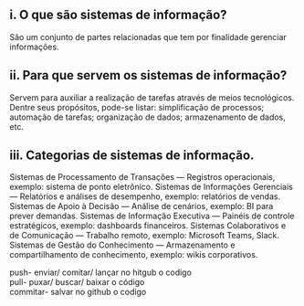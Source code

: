 ## i. O que são sistemas de informação?  
São um conjunto de partes relacionadas que tem por finalidade gerenciar informações.  

## ii. Para que servem os sistemas de informação?  
Servem para auxiliar a realização de tarefas através de meios tecnológicos. Dentre seus propósitos, pode-se listar: simplificação de processos;  
automação de tarefas; organização de dados; armazenamento de dados, etc.  

## iii. Categorias de sistemas de informação.  
Sistemas de Processamento de Transações — Registros operacionais, exemplo: sistema de ponto eletrônico.
Sistemas de Informações Gerenciais — Relatórios e análises de desempenho, exemplo: relatórios de vendas.
Sistemas de Apoio à Decisão — Análise de cenários, exemplo: BI para prever demandas.
Sistemas de Informação Executiva — Painéis de controle estratégicos, exemplo: dashboards financeiros.
Sistemas Colaborativos e de Comunicação — Trabalho remoto, exemplo: Microsoft Teams, Slack.
Sistemas de Gestão do Conhecimento — Armazenamento e compartilhamento de conhecimento, exemplo: wikis corporativos.

push- enviar/ comitar/ lançar no hitgub o codigo  
pull- puxar/ buscar/ baixar o código  
commitar- salvar no github o codigo  

